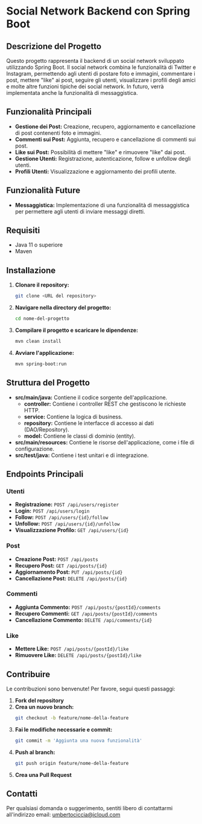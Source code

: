 # Social Network Backend con Spring Boot

## Descrizione del Progetto

Questo progetto rappresenta il backend di un social network sviluppato utilizzando Spring Boot. Il social network combina le funzionalità di Twitter e Instagram, permettendo agli utenti di postare foto e immagini, commentare i post, mettere "like" ai post, seguire gli utenti, visualizzare i profili degli amici e molte altre funzioni tipiche dei social network. In futuro, verrà implementata anche la funzionalità di messaggistica.

## Funzionalità Principali

- **Gestione dei Post:** Creazione, recupero, aggiornamento e cancellazione di post contenenti foto e immagini.
- **Commenti sui Post:** Aggiunta, recupero e cancellazione di commenti sui post.
- **Like sui Post:** Possibilità di mettere "like" e rimuovere "like" dai post.
- **Gestione Utenti:** Registrazione, autenticazione, follow e unfollow degli utenti.
- **Profili Utenti:** Visualizzazione e aggiornamento dei profili utente.

## Funzionalità Future

- **Messaggistica:** Implementazione di una funzionalità di messaggistica per permettere agli utenti di inviare messaggi diretti.

## Requisiti

- Java 11 o superiore
- Maven

## Installazione

1. **Clonare il repository:**
   ```bash
   git clone <URL del repository>
   ```
2. **Navigare nella directory del progetto:**
   ```bash
   cd nome-del-progetto
   ```
3. **Compilare il progetto e scaricare le dipendenze:**
   ```bash
   mvn clean install
   ```
4. **Avviare l'applicazione:**
   ```bash
   mvn spring-boot:run
   ```

## Struttura del Progetto

- **src/main/java:** Contiene il codice sorgente dell'applicazione.
  - **controller:** Contiene i controller REST che gestiscono le richieste HTTP.
  - **service:** Contiene la logica di business.
  - **repository:** Contiene le interfacce di accesso ai dati (DAO/Repository).
  - **model:** Contiene le classi di dominio (entity).
- **src/main/resources:** Contiene le risorse dell'applicazione, come i file di configurazione.
- **src/test/java:** Contiene i test unitari e di integrazione.

## Endpoints Principali

### Utenti

- **Registrazione:** `POST /api/users/register`
- **Login:** `POST /api/users/login`
- **Follow:** `POST /api/users/{id}/follow`
- **Unfollow:** `POST /api/users/{id}/unfollow`
- **Visualizzazione Profilo:** `GET /api/users/{id}`

### Post

- **Creazione Post:** `POST /api/posts`
- **Recupero Post:** `GET /api/posts/{id}`
- **Aggiornamento Post:** `PUT /api/posts/{id}`
- **Cancellazione Post:** `DELETE /api/posts/{id}`

### Commenti

- **Aggiunta Commento:** `POST /api/posts/{postId}/comments`
- **Recupero Commenti:** `GET /api/posts/{postId}/comments`
- **Cancellazione Commento:** `DELETE /api/comments/{id}`

### Like

- **Mettere Like:** `POST /api/posts/{postId}/like`
- **Rimuovere Like:** `DELETE /api/posts/{postId}/like`

## Contribuire

Le contribuzioni sono benvenute! Per favore, segui questi passaggi:

1. **Fork del repository**
2. **Crea un nuovo branch:**
   ```bash
   git checkout -b feature/nome-della-feature
   ```
3. **Fai le modifiche necessarie e commit:**
   ```bash
   git commit -m 'Aggiunta una nuova funzionalità'
   ```
4. **Push al branch:**
   ```bash
   git push origin feature/nome-della-feature
   ```
5. **Crea una Pull Request**

## Contatti

Per qualsiasi domanda o suggerimento, sentiti libero di contattarmi all'indirizzo email: umbertociccia@icloud.com
